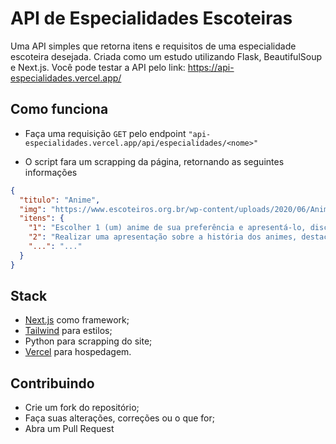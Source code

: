 # API de Especialidades Escoteiras

Uma API simples que retorna itens e requisitos de uma especialidade escoteira desejada. Criada como um estudo utilizando Flask, BeautifulSoup e Next.js. Você pode testar a API pelo link: https://api-especialidades.vercel.app/

## Como funciona

- Faça uma requisição `GET` pelo endpoint `"api-especialidades.vercel.app/api/especialidades/<nome>"`

- O script fara um scrapping da página, retornando as seguintes informações

```json
{
  "titulo": "Anime",
  "img": "https://www.escoteiros.org.br/wp-content/uploads/2020/06/Anime-e1592696526169.png",
  "itens": {
    "1": "Escolher 1 (um) anime de sua preferência e apresentá-lo, discorrendo sobre sua trama, personagens, criadores, artistas envolvidos, época de criação, etc.",
    "2": "Realizar uma apresentação sobre a história dos animes, destacando seu surgimento, o desenvolvimento no país de origem, os principais títulos, os principais autores e artistas e sua chegada e exibição no Brasil.",
    "...": "..."
  }
}
```

## Stack

- [Next.js](https://nextjs.org/) como framework;
- [Tailwind](https://tailwindcss.com) para estilos;
- Python para scrapping do site;
- [Vercel](https://vercel.app/) para hospedagem.

## Contribuindo

- Crie um fork do repositório;
- Faça suas alterações, correções ou o que for;
- Abra um Pull Request

